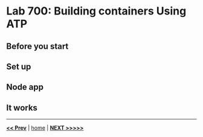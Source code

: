 # Lab 700: Building containers Using ATP

## Before you start

## Set up

## Node app

## It works

---

[**<< Prev**](../lab600/README.md) | [home](../README.md) | [**NEXT >>>>>**](../appendix/README.md)
